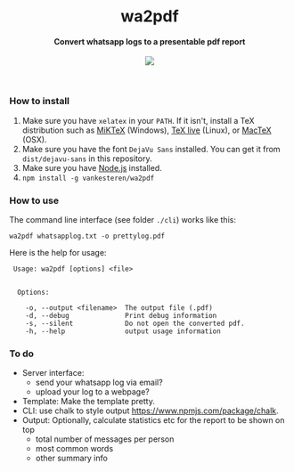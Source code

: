 <p align="center">
  <!--img src="img.svg" width="250px"></img>
  <br-->
  <h1 align="center">wa2pdf</h1>
  <h4 align="center">Convert whatsapp logs to a presentable pdf report</h4>
  <p align="center">
    <a href="https://travis-ci.org/vankesteren/wa2pdf"><img src="https://travis-ci.org/vankesteren/wa2pdf.svg?branch=master"></a>
  </p>
</p>
<br>

### How to install
1. Make sure you have `xelatex` in your `PATH`. If it isn't, install a TeX distribution such as [MiKTeX](https://miktex.org/) (Windows), [TeX live](https://www.tug.org/texlive/) (Linux), or [MacTeX](http://www.tug.org/mactex/) (OSX). 
2. Make sure you have the font `DejaVu Sans` installed. You can get it from `dist/dejavu-sans` in this repository.
3. Make sure you have [Node.js](https://nodejs.org/) installed.
4. `npm install -g vankesteren/wa2pdf`

### How to use
The command line interface (see folder `./cli`) works like this:

`wa2pdf whatsapplog.txt -o prettylog.pdf`

Here is the help for usage:
```
 Usage: wa2pdf [options] <file>


  Options:

    -o, --output <filename>  The output file (.pdf)
    -d, --debug              Print debug information
    -s, --silent             Do not open the converted pdf.
    -h, --help               output usage information
```

### To do
- Server interface:
    - send your whatsapp log via email?
    - upload your log to a webpage?
- Template: Make the template pretty.
- CLI: use chalk to style output https://www.npmjs.com/package/chalk.
- Output: Optionally, calculate statistics etc for the report to be shown on top
    - total number of messages per person
    - most common words
    - other summary info
